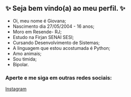## :sparkles: Seja bem vindo(a) ao meu perfil. :sparkles:
 - Oi, meu nome é Giovana;
 - Nascimento dia 27/05/2004 - 16 anos;
 - Moro em Resende- RJ;
 - Estudo na Firjan SENAI SESI;
 - Cursando Desenvolvimento de Sistemas;
 - A linguagem que estou acostumada é Python;
 - Amo animais; 
 - Sou timida;
 - Bipolar.
 
### Aperte e me siga em outras redes sociais:
[Instagram](https://www.instagram.com/giovana_carvalho00/)